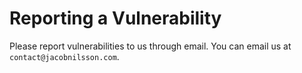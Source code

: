 # Reporting a Vulnerability

Please report vulnerabilities to us through email. You can email us at `contact@jacobnilsson.com`.
